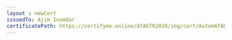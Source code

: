 ```yaml
--- 
layout : newCert 
issuedTo: Ajim Inamdar 
certificatePath: https://certifyme.online/ATAGTR2020/img/cert/AutomATAhon/AjimInamdar_de3e3.png
--- 
```


